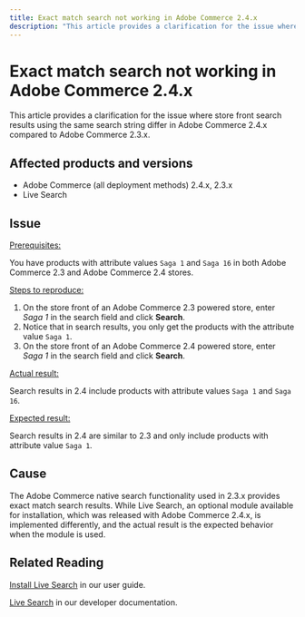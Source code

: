 ```yaml
---
title: Exact match search not working in Adobe Commerce 2.4.x
description: "This article provides a clarification for the issue where store front search results using the same search string differ in Adobe Commerce 2.4.x compared to Adobe Commerce 2.3.x."
---
```


# Exact match search not working in Adobe Commerce 2.4.x

This article provides a clarification for the issue where store front search results using the same search string differ in Adobe Commerce 2.4.x compared to Adobe Commerce 2.3.x.

## Affected products and versions

- Adobe Commerce (all deployment methods) 2.4.x, 2.3.x
- Live Search

## Issue

<u>Prerequisites:</u>

You have products with attribute values `Saga 1` and `Saga 16` in both Adobe Commerce 2.3 and Adobe Commerce 2.4 stores.

<u>Steps to reproduce:</u>

1. On the store front of an Adobe Commerce 2.3 powered store, enter *Saga 1* in the search field and click **Search**.
1. Notice that in search results, you only get the products with the attribute value `Saga 1`.
1. On the store front of an Adobe Commerce 2.4 powered store, enter *Saga 1* in the search field and click **Search**.

<u>Actual result:</u>

Search results in 2.4 include products with attribute values `Saga 1` and `Saga 16`.

<u>Expected result:</u>

Search results in 2.4 are similar to 2.3 and only include products with attribute value `Saga 1`.

## Cause

The Adobe Commerce native search functionality used in 2.3.x provides exact match search results. While Live Search, an optional module available for installation, which was released with Adobe Commerce 2.4.x, is implemented differently, and the actual result is the expected behavior when the module is used.

## Related Reading

[Install Live Search](https://experienceleague.adobe.com/docs/commerce-merchant-services/live-search/onboard/install.html) in our user guide.

[Live Search](https://devdocs.magento.com/live-search/overview.html?itm_source=devdocs&itm_medium=search_page&itm_campaign=federated_search&itm_term=Live%20Search) in our developer documentation. 


